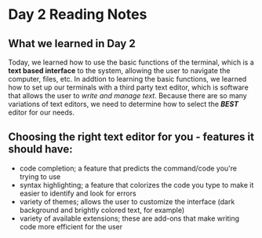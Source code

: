#  Day 2 Reading Notes

## What we learned in Day 2

Today, we learned how to use the basic functions of the terminal, which is a **text based interface** to the system, allowing the user to navigate the computer, files, etc. In addtion to learning the basic functions, we learned how to set up our terminals with a third party text editor, which is software that allows the user to *write and manage text*. Because there are so many variations of text editors, we need to determine how to select the ***BEST*** editor for our needs.

## Choosing the right text editor for you - features it should have:

- code completion; a feature that predicts the command/code you're trying to use
- syntax highlighting; a feature that colorizes the code you type to make it easier to identify and look for errors
- variety of themes; allows the user to customize the interface (dark background and brightly colored text, for example)
- variety of available extensions; these are add-ons that make writing code more efficient for the user

